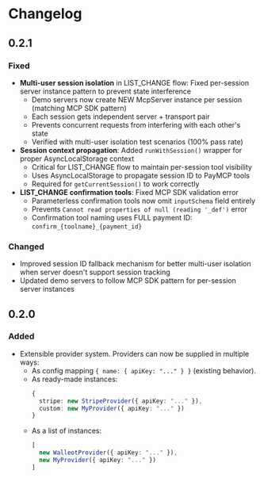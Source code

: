 # Changelog

## 0.2.1
### Fixed
- **Multi-user session isolation** in LIST_CHANGE flow: Fixed per-session server instance pattern to prevent state interference
  - Demo servers now create NEW McpServer instance per session (matching MCP SDK pattern)
  - Each session gets independent server + transport pair
  - Prevents concurrent requests from interfering with each other's state
  - Verified with multi-user isolation test scenarios (100% pass rate)
- **Session context propagation**: Added `runWithSession()` wrapper for proper AsyncLocalStorage context
  - Critical for LIST_CHANGE flow to maintain per-session tool visibility
  - Uses AsyncLocalStorage to propagate session ID to PayMCP tools
  - Required for `getCurrentSession()` to work correctly
- **LIST_CHANGE confirmation tools**: Fixed MCP SDK validation error
  - Parameterless confirmation tools now omit `inputSchema` field entirely
  - Prevents `Cannot read properties of null (reading '_def')` error
  - Confirmation tool naming uses FULL payment ID: `confirm_{toolname}_{payment_id}`

### Changed
- Improved session ID fallback mechanism for better multi-user isolation when server doesn't support session tracking
- Updated demo servers to follow MCP SDK pattern for per-session server instances

## 0.2.0
### Added
- Extensible provider system. Providers can now be supplied in multiple ways:
  - As config mapping `{ name: { apiKey: "..." } }` (existing behavior).
  - As ready-made instances:
    ```ts
    {
      stripe: new StripeProvider({ apiKey: "..." }),
      custom: new MyProvider({ apiKey: "..." })
    }
    ```
  - As a list of instances:
    ```ts
    [
      new WalleotProvider({ apiKey: "..." }),
      new MyProvider({ apiKey: "..." })
    ]
    ```